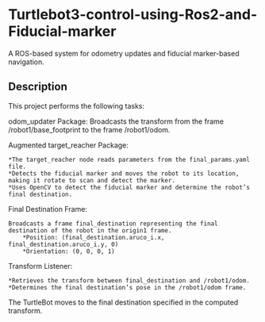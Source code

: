 # Turtlebot3-control-using-Ros2-and-Fiducial-marker

A ROS-based system for odometry updates and fiducial marker-based navigation.

## Description

This project performs the following tasks:

odom_updater Package: Broadcasts the transform from the frame /robot1/base_footprint to the frame /robot1/odom.

Augmented target_reacher Package:

    *The target_reacher node reads parameters from the final_params.yaml file.
    *Detects the fiducial marker and moves the robot to its location, making it rotate to scan and detect the marker.
    *Uses OpenCV to detect the fiducial marker and determine the robot’s final destination.

Final Destination Frame:

    Broadcasts a frame final_destination representing the final destination of the robot in the origin1 frame.
        *Position: (final_destination.aruco_i.x, final_destination.aruco_i.y, 0)
        *Orientation: (0, 0, 0, 1)

Transform Listener:

    *Retrieves the transform between final_destination and /robot1/odom.
    *Determines the final destination’s pose in the /robot1/odom frame.

The TurtleBot moves to the final destination specified in the computed transform.

